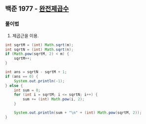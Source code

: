 ## 백준 1977 - [완전제곱수](https://www.acmicpc.net/problem/1977)

### 풀이법

1. 제곱근을 이용.

```JAVA
int sqrtM = (int) Math.sqrt(m);
int sqrtN = (int) Math.sqrt(n);
if (Math.pow(sqrtM, 2) < m) {
    sqrtM++;
}

int ans = sqrtN - sqrtM + 1;
if (ans == 0) {
    System.out.println(-1);
} else {
    int sum = 0;
    for (int i = sqrtM; i <= sqrtN; i++) {
        sum += (int) Math.pow(i, 2);
    }

    System.out.println(sum + "\n" + (int) Math.pow(sqrtM, 2));
}
```
